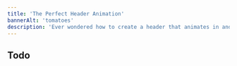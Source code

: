 ```yaml
---
title: 'The Perfect Header Animation'
bannerAlt: 'tomatoes'
description: 'Ever wondered how to create a header that animates in and out of view in perfect sync with scrolling?'
---
```


## Todo

